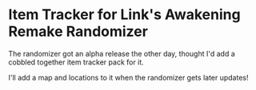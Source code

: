 # Item Tracker for Link's Awakening Remake Randomizer

The randomizer got an alpha release the other day, thought I'd add a cobbled together item tracker pack for it.

I'll add a map and locations to it when the randomizer gets later updates!
